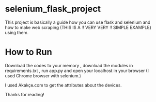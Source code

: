 # selenium_flask_project

This project is basically a guide how you can use flask and selenium and how to make web scraping (THIS IS A !! VERY VERY !! SIMPLE EXAMPLE) using them.

# How to Run

Download the codes to your memory , download the modules in requirements.txt , run app.py and open your localhost 
in your browser (I used Chrome browser with selenium.)

I used Akakçe.com to get the attributes about the devices.

Thanks for reading!
